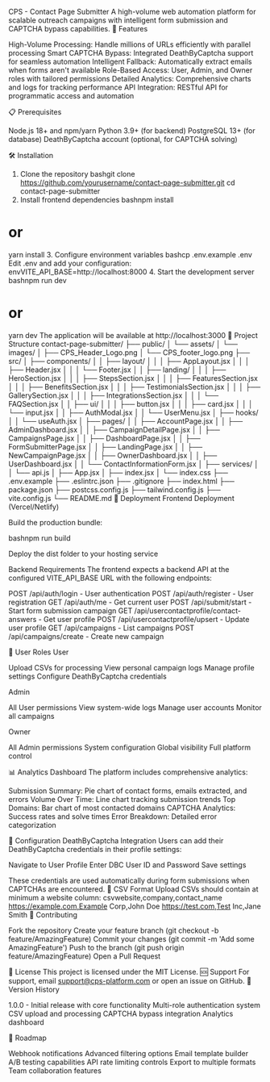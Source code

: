 CPS - Contact Page Submitter
A high-volume web automation platform for scalable outreach campaigns with intelligent form submission and CAPTCHA bypass capabilities.
🚀 Features

High-Volume Processing: Handle millions of URLs efficiently with parallel processing
Smart CAPTCHA Bypass: Integrated DeathByCaptcha support for seamless automation
Intelligent Fallback: Automatically extract emails when forms aren't available
Role-Based Access: User, Admin, and Owner roles with tailored permissions
Detailed Analytics: Comprehensive charts and logs for tracking performance
API Integration: RESTful API for programmatic access and automation

📋 Prerequisites

Node.js 18+ and npm/yarn
Python 3.9+ (for backend)
PostgreSQL 13+ (for database)
DeathByCaptcha account (optional, for CAPTCHA solving)

🛠️ Installation

1. Clone the repository
   bashgit clone https://github.com/yourusername/contact-page-submitter.git
   cd contact-page-submitter
2. Install frontend dependencies
   bashnpm install

# or

yarn install 3. Configure environment variables
bashcp .env.example .env
Edit .env and add your configuration:
envVITE_API_BASE=http://localhost:8000 4. Start the development server
bashnpm run dev

# or

yarn dev
The application will be available at http://localhost:3000
📁 Project Structure
contact-page-submitter/
├── public/
│ └── assets/
│ └── images/
│ ├── CPS_Header_Logo.png
│ └── CPS_footer_logo.png
├── src/
│ ├── components/
│ │ ├── layout/
│ │ │ ├── AppLayout.jsx
│ │ │ ├── Header.jsx
│ │ │ └── Footer.jsx
│ │ ├── landing/
│ │ │ ├── HeroSection.jsx
│ │ │ ├── StepsSection.jsx
│ │ │ ├── FeaturesSection.jsx
│ │ │ ├── BenefitsSection.jsx
│ │ │ ├── TestimonialsSection.jsx
│ │ │ ├── GallerySection.jsx
│ │ │ ├── IntegrationsSection.jsx
│ │ │ └── FAQSection.jsx
│ │ ├── ui/
│ │ │ ├── button.jsx
│ │ │ ├── card.jsx
│ │ │ └── input.jsx
│ │ ├── AuthModal.jsx
│ │ └── UserMenu.jsx
│ ├── hooks/
│ │ └── useAuth.jsx
│ ├── pages/
│ │ ├── AccountPage.jsx
│ │ ├── AdminDashboard.jsx
│ │ ├── CampaignDetailPage.jsx
│ │ ├── CampaignsPage.jsx
│ │ ├── DashboardPage.jsx
│ │ ├── FormSubmitterPage.jsx
│ │ ├── LandingPage.jsx
│ │ ├── NewCampaignPage.jsx
│ │ ├── OwnerDashboard.jsx
│ │ ├── UserDashboard.jsx
│ │ └── ContactInformationForm.jsx
│ ├── services/
│ │ └── api.js
│ ├── App.jsx
│ ├── index.jsx
│ └── index.css
├── .env.example
├── .eslintrc.json
├── .gitignore
├── index.html
├── package.json
├── postcss.config.js
├── tailwind.config.js
├── vite.config.js
└── README.md
🚀 Deployment
Frontend Deployment (Vercel/Netlify)

Build the production bundle:

bashnpm run build

Deploy the dist folder to your hosting service

Backend Requirements
The frontend expects a backend API at the configured VITE_API_BASE URL with the following endpoints:

POST /api/auth/login - User authentication
POST /api/auth/register - User registration
GET /api/auth/me - Get current user
POST /api/submit/start - Start form submission campaign
GET /api/usercontactprofile/contact-answers - Get user profile
POST /api/usercontactprofile/upsert - Update user profile
GET /api/campaigns - List campaigns
POST /api/campaigns/create - Create new campaign

🔑 User Roles
User

Upload CSVs for processing
View personal campaign logs
Manage profile settings
Configure DeathByCaptcha credentials

Admin

All User permissions
View system-wide logs
Manage user accounts
Monitor all campaigns

Owner

All Admin permissions
System configuration
Global visibility
Full platform control

📊 Analytics Dashboard
The platform includes comprehensive analytics:

Submission Summary: Pie chart of contact forms, emails extracted, and errors
Volume Over Time: Line chart tracking submission trends
Top Domains: Bar chart of most contacted domains
CAPTCHA Analytics: Success rates and solve times
Error Breakdown: Detailed error categorization

🔧 Configuration
DeathByCaptcha Integration
Users can add their DeathByCaptcha credentials in their profile settings:

Navigate to User Profile
Enter DBC User ID and Password
Save settings

These credentials are used automatically during form submissions when CAPTCHAs are encountered.
📝 CSV Format
Upload CSVs should contain at minimum a website column:
csvwebsite,company,contact_name
https://example.com,Example Corp,John Doe
https://test.com,Test Inc,Jane Smith
🤝 Contributing

Fork the repository
Create your feature branch (git checkout -b feature/AmazingFeature)
Commit your changes (git commit -m 'Add some AmazingFeature')
Push to the branch (git push origin feature/AmazingFeature)
Open a Pull Request

📄 License
This project is licensed under the MIT License.
🆘 Support
For support, email support@cps-platform.com or open an issue on GitHub.
🔄 Version History

1.0.0 - Initial release with core functionality
Multi-role authentication system
CSV upload and processing
CAPTCHA bypass integration
Analytics dashboard

🎯 Roadmap

Webhook notifications
Advanced filtering options
Email template builder
A/B testing capabilities
API rate limiting controls
Export to multiple formats
Team collaboration features
